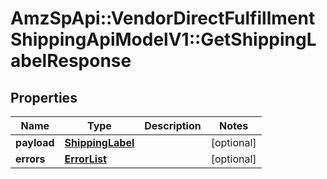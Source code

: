 # AmzSpApi::VendorDirectFulfillmentShippingApiModelV1::GetShippingLabelResponse

## Properties
Name | Type | Description | Notes
------------ | ------------- | ------------- | -------------
**payload** | [**ShippingLabel**](ShippingLabel.md) |  | [optional] 
**errors** | [**ErrorList**](ErrorList.md) |  | [optional] 

